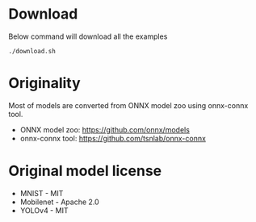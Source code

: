 # Download
Below command will download all the examples

```
./download.sh
```

# Originality
Most of models are converted from ONNX model zoo using onnx-connx tool.

 * ONNX model zoo: https://github.com/onnx/models
 * onnx-connx tool: https://github.com/tsnlab/onnx-connx

# Original model license
 * MNIST - MIT
 * Mobilenet - Apache 2.0
 * YOLOv4 - MIT
